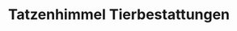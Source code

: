 ---
title: "Tatzenhimmel Tierbestattungen"
url: /bochum/tatzenhimmel-tierbestattungen/
shop: Allgemein
---